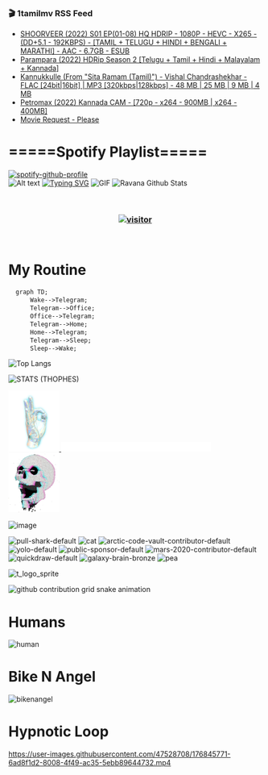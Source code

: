 ### 🎬 1tamilmv RSS Feed

<!-- BLOG-POST-LIST:START -->
- [SHOORVEER &lpar;2022&rpar; S01 EP&lpar;01-08&rpar; HQ HDRIP - 1080P - HEVC - X265 - &lpar;DD+5.1 - 192KBPS&rpar; - [TAMIL + TELUGU + HINDI + BENGALI + MARATHI] - AAC - 6.7GB - ESUB](https://www.1tamilmv.click/index.php?/forums/topic/166004-shoorveer-2022-s01-ep01-08-hq-hdrip-1080p-hevc-x265-dd51-192kbps-tamil-telugu-hindi-bengali-marathi-aac-67gb-esub/&do=findComment&comment=331496)
- [Parampara &lpar;2022&rpar; HDRip Season 2 [Telugu + Tamil + Hindi + Malayalam + Kannada]](https://www.1tamilmv.click/index.php?/forums/topic/166003-parampara-2022-hdrip-season-2-telugu-tamil-hindi-malayalam-kannada/&do=findComment&comment=331495)
- [Kannukkulle &lpar;From &quot;Sita Ramam &lpar;Tamil&rpar;&quot;&rpar; - Vishal Chandrashekhar - FLAC [24bit|16bit] | MP3 [320kbps|128kbps] - 48 MB | 25 MB | 9 MB | 4 MB](https://www.1tamilmv.click/index.php?/forums/topic/166002-kannukkulle-from-sita-ramam-tamil-vishal-chandrashekhar-flac-24bit16bit-mp3-320kbps128kbps-48-mb-25-mb-9-mb-4-mb/&do=findComment&comment=331494)
- [Petromax &lpar;2022&rpar; Kannada CAM - [720p - x264 - 900MB | x264 - 400MB]](https://www.1tamilmv.click/index.php?/forums/topic/166001-petromax-2022-kannada-cam-720p-x264-900mb-x264-400mb/&do=findComment&comment=331493)
- [Movie Request - Please](https://www.1tamilmv.click/index.php?/forums/topic/165963-movie-request-please/&do=findComment&comment=331492)
<!-- BLOG-POST-LIST:END -->

# =====Spotify Playlist=====
[![spotify-github-profile](https://spotify-github-profile.vercel.app/api/view?uid=31rfzgmuvvewegdlxvlev4ynz4vu&cover_image=true&theme=default&bar_color=53b14f&bar_color_cover=true)](https://ravana69.github.io/rss)
</br>
![Alt text](https://spotify-recently-played-readme.vercel.app/api?user=31rfzgmuvvewegdlxvlev4ynz4vu)
[![Typing SVG](https://readme-typing-svg.herokuapp.com?color=%2336BCF7&center=true&vCenter=true&multiline=true&height=81&lines=I+AM+RAVANA;CONTACT+ME+ON+TELEGRAM%3A+%40R4V4N4)](https://git.io/typing-svg)
<img align="centre" height="400px" width="490px" alt="GIF" src="https://github.com/ravana69/ravana69/blob/master/rvm.gif" />
![Ravana Github Stats](https://github-readme-stats.vercel.app/api?username=ravana69&&show_icons=true&theme=radical)

<br />
<h3 align="center"> <a href="https://t.me/r4v4n4"><img src="https://profile-counter.glitch.me/ravana69/count.svg" alt="visitor" width="600"></a> </h3>
</br>

<H1>My Routine</H1>

```mermaid
  graph TD;
      Wake-->Telegram;
      Telegram-->Office;
      Office-->Telegram;
      Telegram-->Home;
      Home-->Telegram;
      Telegram-->Sleep;
      Sleep-->Wake;
```
![Top Langs](https://github-readme-stats.vercel.app/api/top-langs/?username=ravana69&&show_icons=true&theme=radical)

![STATS (THOPHES)](https://github-profile-trophy.vercel.app/?username=ravana69&theme=gruvbox&margin-w=10&margin-h=15&column=8)
<br />
<p align="left">
    <a href="#">
        <img width="20%" src="./assets/images/hand.gif" alt="" />
    </a>
    <a href="#">
        <img width="59%" src="./assets/images/spacer.png" alt="" >
    </a>
    <a href="#">
        <img width="20%" src="./assets/images/skull.gif" alt="" />
    </a>
</p>


![image](https://user-images.githubusercontent.com/47528708/175298537-0623dc00-7b1a-4ec1-b5b1-71768763a234.png)

<img width="148" alt="pull-shark-default" src="https://user-images.githubusercontent.com/47528708/176419715-70981865-4dc6-489a-8a1a-06842db67b15.gif"> <img width="148" alt="cat" src="https://user-images.githubusercontent.com/47528708/179149594-60701d0e-e626-415f-9958-80736351eadd.gif"> <img width="148" alt="arctic-code-vault-contributor-default" src="https://user-images.githubusercontent.com/47528708/175267501-e1fbbb8f-c2b2-4882-b865-2ac4debef26c.png"> <img width="148" alt="yolo-default" src="https://user-images.githubusercontent.com/47528708/175267654-281a1880-1129-4b7b-bf2f-de5dd2bc5afa.png"> <img width="148" alt="public-sponsor-default" src="https://user-images.githubusercontent.com/47528708/175268448-2e78cc75-fb25-4d76-bd22-7df520446b45.png"> <img width="148" alt="mars-2020-contributor-default" src="https://user-images.githubusercontent.com/47528708/175268475-de6d987a-3be9-4353-86a5-23b422559355.png"> <img width="148" alt="quickdraw-default" src="https://user-images.githubusercontent.com/47528708/179148665-33e7c2c8-5d95-413e-8b25-6862820a5fe7.png"> <img width="148" alt="galaxy-brain-bronze" src="https://user-images.githubusercontent.com/47528708/176419717-e2fdca8b-0fdc-47dd-9511-a7ff52178a33.gif"> <img width="148" alt="pea" src="https://user-images.githubusercontent.com/47528708/179149608-800ce6e1-7d24-4bfe-8e84-5628e6d5497d.gif">

![t_logo_sprite](https://user-images.githubusercontent.com/47528708/175293007-21ff1792-1fca-4be3-bcae-12fdc3aa414f.svg)

![github contribution grid snake animation](https://raw.githubusercontent.com/ravana69/ravana69/output/github-contribution-grid-snake-dark.svg#gh-dark-mode-only)

# Humans
<img width="170" alt="human" src="https://user-images.githubusercontent.com/47528708/176413829-c142d478-1c96-4c3c-a2a4-2dd35374c335.gif">

# Bike N Angel
<img width="170" alt="bikenangel" src="https://user-images.githubusercontent.com/47528708/176616968-3a44f91e-8016-477c-9bb5-c4689a1adbee.gif">

# Hypnotic Loop

https://user-images.githubusercontent.com/47528708/176845771-6ad8f1d2-8008-4f49-ac35-5ebb89644732.mp4

